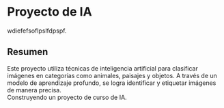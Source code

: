# Proyecto de IA
wdiefefsoflpslfdpspf.
## Resumen
Este proyecto utiliza técnicas de inteligencia artificial para clasificar imágenes en categorías como animales, paisajes y objetos. A través de un modelo de aprendizaje profundo, se logra identificar y etiquetar imágenes de manera precisa.  
Construyendo un proyecto de curso de IA.
